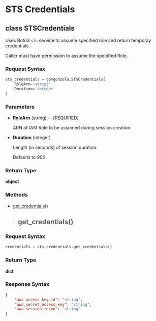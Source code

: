 # STS Credentials

## **class** STSCredentials

Uses Boto3 `sts` service to assume specified role and return temporay credentials.

Caller must have permission to assume the specified Role.

### Request Syntax

```python
sts_credentials = gorgonzola.STSCredentials(
    RoleArn='string'
    Duration='integer'
)
```

### Parameters

* **RoleArn** (string) -- [REQUIRED]

    ARN of IAM Role to be assumed during session creation.

* **Duration** (integer)

    Length (in seconds) of session duration.

    Defaults to *900*

### Return Type

**object**

### Methods

* [get_credentials()](#-get_credentials())

> ## get_credentials()

### Request Syntax

```python
credentials = sts_credentials.get_credentials()
```

### Return Type

**dict**

### Response Syntax

```json
{
    "aws_access_key_id": "string",
    "aws_secret_access_key": "string",
    "aws_session_token": "string"
}
```